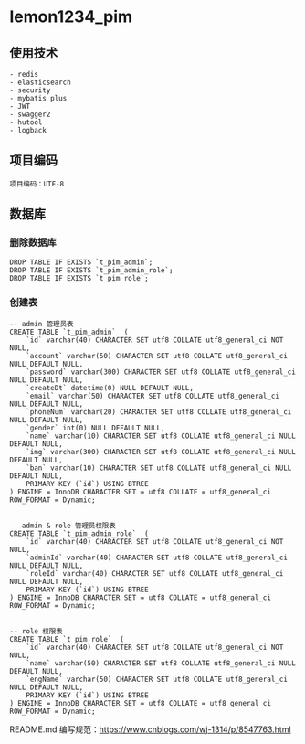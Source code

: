 # lemon1234_pim

## 使用技术

	- redis
	- elasticsearch
	- security
	- mybatis plus
	- JWT
	- swagger2
	- hutool
	- logback
	
## 项目编码

	项目编码：UTF-8
	
## 数据库

### 删除数据库
	DROP TABLE IF EXISTS `t_pim_admin`;
	DROP TABLE IF EXISTS `t_pim_admin_role`;
	DROP TABLE IF EXISTS `t_pim_role`;
	
### 创建表

	-- admin 管理员表
	CREATE TABLE `t_pim_admin`  (
		`id` varchar(40) CHARACTER SET utf8 COLLATE utf8_general_ci NOT NULL,
		`account` varchar(50) CHARACTER SET utf8 COLLATE utf8_general_ci NULL DEFAULT NULL,
		`password` varchar(300) CHARACTER SET utf8 COLLATE utf8_general_ci NULL DEFAULT NULL,
		`createDt` datetime(0) NULL DEFAULT NULL,
		`email` varchar(50) CHARACTER SET utf8 COLLATE utf8_general_ci NULL DEFAULT NULL,
		`phoneNum` varchar(20) CHARACTER SET utf8 COLLATE utf8_general_ci NULL DEFAULT NULL,
		`gender` int(0) NULL DEFAULT NULL,
		`name` varchar(10) CHARACTER SET utf8 COLLATE utf8_general_ci NULL DEFAULT NULL,
		`img` varchar(300) CHARACTER SET utf8 COLLATE utf8_general_ci NULL DEFAULT NULL,
		`ban` varchar(10) CHARACTER SET utf8 COLLATE utf8_general_ci NULL DEFAULT NULL,
		PRIMARY KEY (`id`) USING BTREE
	) ENGINE = InnoDB CHARACTER SET = utf8 COLLATE = utf8_general_ci ROW_FORMAT = Dynamic;
	

	-- admin & role 管理员权限表
	CREATE TABLE `t_pim_admin_role`  (
		`id` varchar(40) CHARACTER SET utf8 COLLATE utf8_general_ci NOT NULL,
		`adminId` varchar(40) CHARACTER SET utf8 COLLATE utf8_general_ci NULL DEFAULT NULL,
		`roleId` varchar(40) CHARACTER SET utf8 COLLATE utf8_general_ci NULL DEFAULT NULL,
		PRIMARY KEY (`id`) USING BTREE
	) ENGINE = InnoDB CHARACTER SET = utf8 COLLATE = utf8_general_ci ROW_FORMAT = Dynamic;


	-- role 权限表
	CREATE TABLE `t_pim_role`  (
		`id` varchar(40) CHARACTER SET utf8 COLLATE utf8_general_ci NOT NULL,
		`name` varchar(50) CHARACTER SET utf8 COLLATE utf8_general_ci NULL DEFAULT NULL,
		`engName` varchar(50) CHARACTER SET utf8 COLLATE utf8_general_ci NULL DEFAULT NULL,
		PRIMARY KEY (`id`) USING BTREE	
	) ENGINE = InnoDB CHARACTER SET = utf8 COLLATE = utf8_general_ci ROW_FORMAT = Dynamic;
	
README.md 编写规范：https://www.cnblogs.com/wj-1314/p/8547763.html